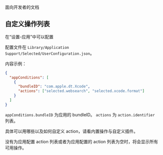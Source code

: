 面向开发者的文档



## 自定义操作列表

在“设置-应用”中可以配置

配置文件在 `Library/Application Support/Selected/UserConfiguration.json`。

内容示例：

```json
{
  "appConditions": [
    {
      "bundleID": "com.apple.dt.Xcode",
      "actions": ["selected.websearch", "selected.xcode.format"]
    }
  ]
}
```

`appConditions.bundleID` 为应用的 bundleID。
`actions` 为 `action.identifier` 列表。

具体可以用哪些以及如何自定义 action，请看内置操作与自定义插件。

没有为应用配置 action 列表或者为应用配置的 action 列表为空时，将会显示所有可用操作。